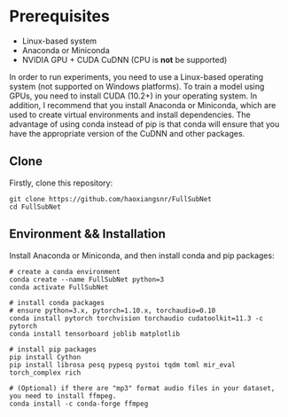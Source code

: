 # Prerequisites

- Linux-based system
- Anaconda or Miniconda
- NVIDIA GPU + CUDA CuDNN (CPU is **not** be supported)

In order to run experiments, you need to use a Linux-based operating system (not supported on Windows platforms). To train a model using GPUs, you need to install CUDA (10.2+) in your operating system. In addition, I recommend that you install Anaconda or Miniconda, which are used to create virtual environments and install dependencies. 
The advantage of using conda instead of pip is that conda will ensure that you have the appropriate version of the CuDNN and other packages. 

## Clone

Firstly, clone this repository:

```shell
git clone https://github.com/haoxiangsnr/FullSubNet
cd FullSubNet
```

## Environment && Installation

Install Anaconda or Miniconda, and then install conda and pip packages:

```shell
# create a conda environment
conda create --name FullSubNet python=3
conda activate FullSubNet

# install conda packages
# ensure python=3.x, pytorch=1.10.x, torchaudio=0.10
conda install pytorch torchvision torchaudio cudatoolkit=11.3 -c pytorch
conda install tensorboard joblib matplotlib

# install pip packages
pip install Cython
pip install librosa pesq pypesq pystoi tqdm toml mir_eval torch_complex rich

# (Optional) if there are "mp3" format audio files in your dataset, you need to install ffmpeg.
conda install -c conda-forge ffmpeg
```